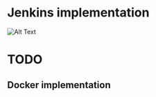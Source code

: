 # Jenkins implementation

![Alt Text](https://imgur.com/f3z9fZn)

  

# TODO
## Docker implementation
